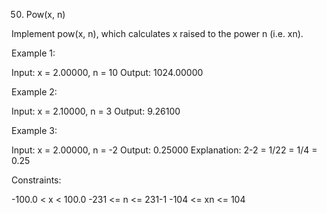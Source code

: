 50. Pow(x, n)

Implement pow(x, n), which calculates x raised to the power n (i.e. xn).

Example 1:

Input: x = 2.00000, n = 10
Output: 1024.00000

Example 2:

Input: x = 2.10000, n = 3
Output: 9.26100

Example 3:

Input: x = 2.00000, n = -2
Output: 0.25000
Explanation: 2-2 = 1/22 = 1/4 = 0.25

Constraints:

-100.0 < x < 100.0
-231 <= n <= 231-1
-104 <= xn <= 104
